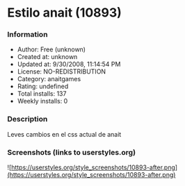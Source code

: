 # Estilo anait (10893)

### Information
- Author: Free (unknown)
- Created at: unknown
- Updated at: 9/30/2008, 11:14:54 PM
- License: NO-REDISTRIBUTION
- Category: anaitgames
- Rating: undefined
- Total installs: 137
- Weekly installs: 0


### Description
Leves cambios en el css actual de anait


### Screenshots (links to userstyles.org)
![https://userstyles.org/style_screenshots/10893-after.png](https://userstyles.org/style_screenshots/10893-after.png)



